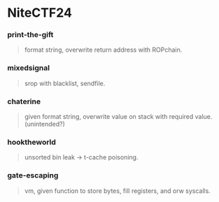 NiteCTF24
=======

<h3> print-the-gift </h3>

> format string, overwrite return address with ROPchain.

<h3> mixedsignal </h3>

> srop with blacklist, sendfile.

<h3> chaterine </h3>

> given format string, overwrite value on stack with required value. (unintended?)

<h3> hooktheworld </h3>

> unsorted bin leak -> t-cache poisoning.

<h3> gate-escaping </h3>

> vm, given function to store bytes, fill registers, and orw syscalls. 
